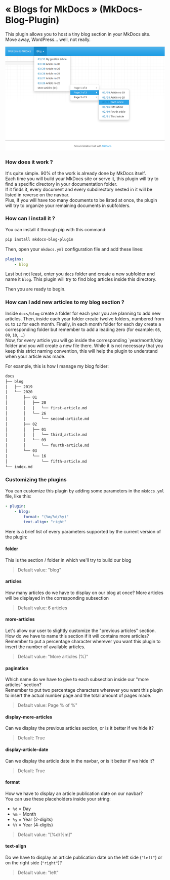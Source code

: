 # &laquo; Blogs for MkDocs &raquo; (MkDocs-Blog-Plugin)

This plugin allows you to host a tiny blog 
section in your MkDocs site.  
Move away, WordPress... well, not really.

![Screenshot](screenshot.png)

### How does it work ?

It's quite simple. 90% of the work is already done by 
MkDocs itself.  
Each time you will build your MkDocs site or serve it, 
this plugin will try to find a specific directory 
in your documentation folder.  
If it finds it, every document and every subdirectory 
nested in it will be listed in reverse on the navbar.  
Plus, if you will have too many documents to be listed 
at once, the plugin will try to organize your remaining 
documents in subfolders. 

### How can I install it ?

You can install it through pip with this 
command:

```sh
pip install mkdocs-blog-plugin
```

Then, open your `mkdocs.yml` configuration 
file and add these lines:

```yaml
plugins:
    - blog
```

Last but not least, enter you `docs` folder 
and create a new subfolder and name it `blog`. 
This plugin will try to find blog articles 
inside this directory.  

Then you are ready to begin.

### How can I add new articles to my blog section ?

Inside `docs/blog` create a folder for each 
year you are planning to add new articles. 
Then, inside each year folder create twelve 
folders, numbered from `01` to `12` for each 
month. Finally, in each month folder for each day 
create a corresponding folder but remember to add 
a leading zero (for example: `08`, `09`, `10`, ...)  
Now, for every article you will go inside 
the corresponding `year/month/day folder and you 
will create a new file there.
While it is not necessary that you keep this 
strict naming convention, this will help the plugin 
to understand when your article was made.  

For example, this is how I manage my blog folder:

```sh
docs
├── blog
│   ├── 2019
│   └── 2020
│       ├── 01
│       │   ├── 20
│       │   │   └── first-article.md
│       │   └── 26
│       │       └── second-article.md
│       ├── 02
│       │   ├── 01
│       │   │   └── third_article.md
│       │   └── 09
│       │       └── fourth-article.md
│       └── 03
│           └── 16
│               └── fifth-article.md
└── index.md
```

### Customizing the plugins

You can customize this plugin by adding some parameters 
in the `mkdocs.yml` file, like this:

```yaml
- plugin:
    - blog:
        format: "(%m/%d/%y)"
        text-align: "right"
```

Here is a brief list of every parameters supported 
by the current version of the plugin:

#### folder  
This is the section / folder in which we'll try to 
build our blog
> Default value: "blog"

#### articles

How many articles do we have to display on our blog 
at once? More articles will be displayed in the 
corresponding subsection

> Default value: 6 articles

#### more-articles

Let's allow our user to slightly customize the 
"previous articles" section. How do we have to name 
this section if it will contains more articles? 
Remember to put a percentage character wherever you 
want this plugin to insert the number of available 
articles.

> Default value: "More articles (%)"

#### pagination

Which name do we have to give to each subsection 
inside our "more articles" section?  
Remember to put two percentage characters wherever you 
want this plugin to insert the actual number page and 
the total amount of pages made. 
        
> Default value: Page % of %"

#### display-more-articles

Can we display the previous articles section, or is it 
better if we hide it? 

> Default: True

#### display-article-date

Can we display the article date in the navbar, or is it 
better if we hide it?

> Default: True

#### format

How we have to display an article publication date on 
our navbar?  
You can use these placeholders inside your string:

- `%d` = Day  
- `%m` = Month  
- `%y` = Year (2-digits)  
- `%Y` = Year (4-digits)  
        
> Default value: "[%d/%m]"

#### text-align

Do we have to display an article publication date on 
the left side (`"left"`) or on the right side 
(`"right"`)?

> Default value: "left"
